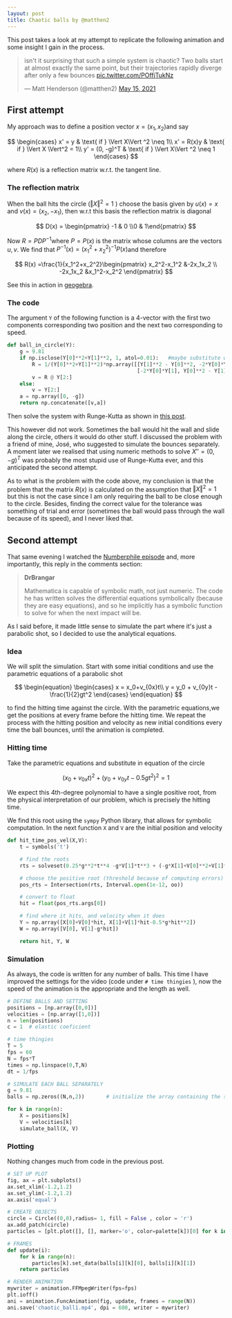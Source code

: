 ```yaml
---
layout: post
title: Chaotic balls by @matthen2
---
```


This post takes a look at my attempt to replicate the following animation and some insight I gain in the process.

<blockquote class="twitter-tweet"><p lang="en" dir="ltr">isn't it  surprising that such a simple system is chaotic? Two balls start at  almost exactly the same point, but their trajectories rapidly diverge  after only a few bounces <a  href="https://t.co/POffjTukNz">pic.twitter.com/POffjTukNz</a></p>— Matt Henderson (@matthen2) <a  href="https://twitter.com/matthen2/status/1393588039742590978?ref_src=twsrc%5Etfw">May 15, 2021</a></blockquote> <script async src="https://platform.twitter.com/widgets.js"  charset="utf-8"></script> 



## First attempt

My approach was to define a position vector $x = (x_1, x_2)$​​​ and say


$$
\begin{cases}
x' = y & \text{ if } \Vert X\Vert ^2 \neq 1\\
x' = R(x)y & \text{ if } \Vert X \Vert^2 = 1\\
y' = (0, -g)^T &  \text{ if } \Vert X\Vert ^2 \neq 1
\end{cases}
$$


where $R(x)$​​​​​​​ is a reflection matrix w.r.t. the tangent line. 

### The reflection matrix

When the ball hits the circle ($\Vert X \Vert ^2 = 1$​​​​​​​​​ ) choose the basis​ given by $u(x) = x$​​​​ and $v(x)=(x_2,-x_1)$​​​​​​​​​​​​, then w.r.t this basis the reflection matrix is diagonal


$$
D(x) = \begin{pmatrix} -1 & 0 \\0 & 1\end{pmatrix}
$$


Now $R = PDP^{-1}$​​​ where $P=P(x)$​​​ is the matrix whose columns are the vectors $u,v$​​​. We find that $P^{-1}(x) = (x_1^2+x_2^2)^{-1}P(x)$​​​ and therefore


$$
R(x) =\frac{1}{x_1^2+x_2^2}\begin{pmatrix} x_2^2-x_1^2 &-2x_1x_2 \\ -2x_1x_2 &x_1^2-x_2^2 \end{pmatrix}
$$



See this in action in [geogebra](https://www.geogebra.org/calculator/sardxdmd).

### The code

The argument `Y` of the following function is a 4-vector with the first two components corresponding two position and the next two corresponding to speed.

```python
def ball_in_circle(Y):
    g = 9.81
    if np.isclose(Y[0]**2+Y[1]**2, 1, atol=0.01):	#maybe substitute with Y[0]**2+Y[1]**2 >= 1
        R = 1/(Y[0]**2+Y[1]**2)*np.array([[Y[1]**2 - Y[0]**2, -2*Y[0]*Y[1]], 
                                          [-2*Y[0]*Y[1], Y[0]**2 - Y[1]**2]])
        v = R @ Y[2:]
    else:
        v = Y[2:]
    a = np.array([0, -g])
    return np.concatenate([v,a])
```

Then solve the system with Runge-Kutta as shown in [this post](https://mathstache.com/2021/07/14/two-body-problem/).

This however did not work. Sometimes the ball would hit the wall and slide along the circle, others it would do other stuff. I discussed the problem with a friend of mine, José, who suggested to simulate the bounces separately. A moment later we realised that using numeric methods to solve $X'' = (0, -g)^T$ was probably the most stupid use of Runge-Kutta ever, and this anticipated the second attempt.

As to what is the problem with the code above, my conclusion is that the problem that the matrix $R(x)$ is calculated on the assumption that $\Vert X\Vert^2 = 1$​ but this is not the case since I am only requiring the ball to be close enough to the circle. Besides, finding the correct value for the tolerance was something of trial and error (sometimes the ball would pass through the wall because of its speed), and I never liked that.

## Second attempt

That same evening I watched the [Numberphile episode](https://www.youtube.com/watch?v=6z4qRhpBIyA) and, more importantly, this reply in the comments section:

> **DrBrangar**
>
> Mathematica is capable of symbolic math, not just numeric. The code he has written solves the differential equations symbolically (because they are easy equations), and so he implicitly has a symbolic function to solve for when the next impact will be. 

As I said before, it made little sense to simulate the part where it's just a parabolic shot, so I decided to use the analytical equations.



### Idea

We will split the simulation. Start with some initial conditions and use the parametric equations of a parabolic shot 


$$
\begin{equation}
\begin{cases}
x = x_0+v_{0x}t\\
y = y_0 + v_{0y}t - \frac{1}{2}gt^2
\end{cases}
\end{equation}
$$


to find the hitting time against the circle. With the parametric equations,we get the positions at every frame before the hitting time. We repeat the process with the hitting position and velocity as new initial conditions every time the ball bounces, until the animation is completed.

### Hitting time

Take the parametric equations and substitute in equation of the circle


$$
(x_0+v_{0x}t)^2+ (y_0 + v_{0y}t - 0.5gt^2)^2 = 1
$$


We expect this 4th-degree polynomial to have a single positive root, from the physical interpretation of our problem, which is precisely the hitting time.

We find this root using the `sympy` Python library, that allows for symbolic computation. In the next function `X` and `V` are the initial position and velocity

```python
def hit_time_pos_vel(X,V):
    t = symbols('t')

    # find the roots
    rts = solveset(0.25*g**2*t**4 -g*V[1]*t**3 + (-g*X[1]+V[0]**2+V[1]**2)*t**2+(X[0]*V[0]+X[1]*V[1])*2*t+X[0]**2+X[1]**2 -1, t)

    # choose the positive root (threshold because of computing errors)
    pos_rts = Intersection(rts, Interval.open(1e-12, oo))

    # convert to float
    hit = float(pos_rts.args[0])

    # find where it hits, and velocity when it does
    Y = np.array([X[0]+V[0]*hit, X[1]+V[1]*hit-0.5*g*hit**2])
    W = np.array([V[0], V[1]-g*hit])

    return hit, Y, W

```



### Simulation

As always, the code is written for any number of balls. This time I have improved the settings for the video (code under `# time thingies` ), now the speed of the animation is the appropriate and the length as well.

```python
# DEFINE BALLS AND SETTING
positions = [np.array([0,0])]
velocities = [np.array([1,0])]
n = len(positions)
c = 1  # elastic coeficient

# time thingies
T = 5       
fps = 60
N = fps*T    
times = np.linspace(0,T,N)
dt = 1/fps

# SIMULATE EACH BALL SEPARATELY
g = 9.81
balls = np.zeros((N,n,2))		# initialize the array containing the simulation data

for k in range(n):
    X = positions[k]
    V = velocities[k]
    simulate_ball(X, V)
```



### Plotting

Nothing changes much from code in the previous post.

```python
# SET UP PLOT
fig, ax = plt.subplots()
ax.set_xlim(-1.2,1.2)
ax.set_ylim(-1.2,1.2)
ax.axis('equal')

# CREATE OBJECTS
circle = Circle((0,0),radius= 1, fill = False , color = 'r')
ax.add_patch(circle)
particles = [plt.plot([], [], marker='o', color=palette[k])[0] for k in range(n)]

# FRAMES
def update(i):
    for k in range(n):
        particles[k].set_data(balls[i][k][0], balls[i][k][1])
    return particles

# RENDER ANIMATION
mywriter = animation.FFMpegWriter(fps=fps)
plt.ioff()
ani = animation.FuncAnimation(fig, update, frames = range(N))
ani.save('chaotic_ball1.mp4', dpi = 600, writer = mywriter)
```

